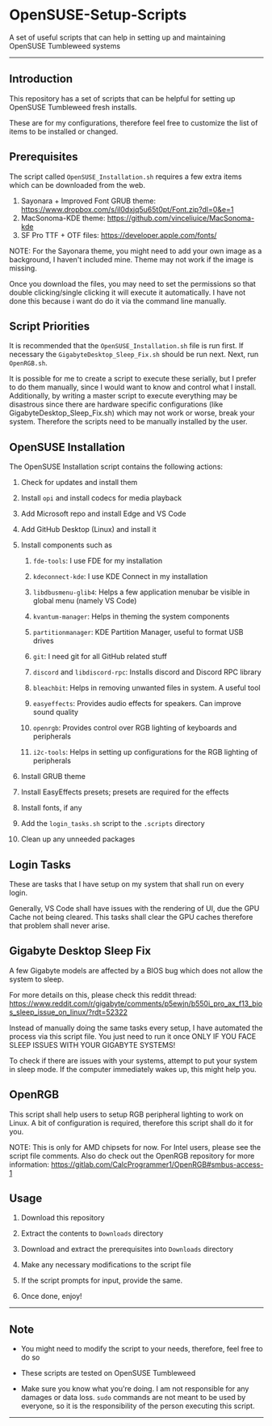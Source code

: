# OpenSUSE-Setup-Scripts
A set of useful scripts that can help in setting up and maintaining OpenSUSE Tumbleweed systems

---
## Introduction

This repository has a set of scripts that can be helpful for setting up OpenSUSE Tumbleweed fresh installs.

These are for my configurations, therefore feel free to customize the list of items to be installed or changed.

## Prerequisites

The script called `OpenSUSE_Installation.sh` requires a few extra items which can be downloaded from the web.

1. Sayonara + Improved Font GRUB theme: https://www.dropbox.com/s/il0dxjq5u65t0pt/Font.zip?dl=0&e=1
2. MacSonoma-KDE theme: https://github.com/vinceliuice/MacSonoma-kde
3. SF Pro TTF + OTF files: https://developer.apple.com/fonts/

NOTE: For the Sayonara theme, you might need to add your own image as a background, I haven't included mine. Theme may not work if the image is missing.

Once you download the files, you may need to set the permissions so that double clicking/single clicking it will execute it automatically. I have not done this because i want do do it via the command line manually.

## Script Priorities

It is recommended that the `OpenSUSE_Installation.sh` file is run first. If necessary the `GigabyteDesktop_Sleep_Fix.sh` should be run next. Next, run `OpenRGB.sh`.

It is possible for me to create a script to execute these serially, but I prefer to do them manually, since I would want to know and control what I install. Additionally, by writing a master script to execute everything may be disastrous since there are hardware specific configurations (like GigabyteDesktop_Sleep_Fix.sh) which may not work or worse, break your system. Therefore the scripts need to be manually installed by the user.

## OpenSUSE Installation

The OpenSUSE Installation script contains the following actions:

1. Check for updates and install them
2. Install `opi` and install codecs for media playback
3. Add Microsoft repo and install Edge and VS Code
4. Add GitHub Desktop (Linux) and install it
5. Install components such as

    1. `fde-tools`: I use FDE for my installation

    2. `kdeconnect-kde`: I use KDE Connect in my installation

    3. `libdbusmenu-glib4`: Helps a few application menubar be visible in global menu (namely VS Code)

    4. `kvantum-manager`: Helps in theming the system components

    5. `partitionmanager`: KDE Partition Manager, useful to format USB drives

    6. `git`: I need git for all GitHub related stuff

    7. `discord` and `libdiscord-rpc`: Installs discord and Discord RPC library

    8. `bleachbit`: Helps in removing unwanted files in system. A useful tool

    9. `easyeffects`: Provides audio effects for speakers. Can improve sound quality
    
    10. `openrgb`: Provides control over RGB lighting of keyboards and peripherals

    11. `i2c-tools`: Helps in setting up configurations for the RGB lighting of peripherals

6. Install GRUB theme
7. Install EasyEffects presets; presets are required for the effects
8. Install fonts, if any
9. Add the `login_tasks.sh` script to the `.scripts` directory
10. Clean up any unneeded packages

## Login Tasks

These are tasks that I have setup on my system that shall run on every login.

Generally, VS Code shall have issues with the rendering of UI, due the GPU Cache not being cleared. This tasks shall clear the GPU caches therefore that problem shall never arise.

## Gigabyte Desktop Sleep Fix

A few Gigabyte models are affected by a BIOS bug which does not allow the system to sleep.

For more details on this, please check this reddit thread: https://www.reddit.com/r/gigabyte/comments/p5ewjn/b550i_pro_ax_f13_bios_sleep_issue_on_linux/?rdt=52322

Instead of manually doing the same tasks every setup, I have automated the process via this script file. You just need to run it once ONLY IF YOU FACE SLEEP ISSUES WITH YOUR GIGABYTE SYSTEMS!

To check if there are issues with your systems, attempt to put your system in sleep mode. If the computer immediately wakes up, this might help you.

## OpenRGB

This script shall help users to setup RGB peripheral lighting to work on Linux. A bit of configuration is required, therefore this script shall do it for you.

NOTE: This is only for AMD chipsets for now. For Intel users, please see the script file comments.
Also do check out the OpenRGB repository for more information: https://gitlab.com/CalcProgrammer1/OpenRGB#smbus-access-1

## Usage

1. Download this repository

2. Extract the contents to `Downloads` directory

3. Download and extract the prerequisites into `Downloads` directory

4. Make any necessary modifications to the script file

5. If the script prompts for input, provide the same.

6. Once done, enjoy!

---

## Note

* You might need to modify the script to your needs, therefore, feel free to do so

* These scripts are tested on OpenSUSE Tumbleweed

* Make sure you know what you're doing. I am not responsible for any damages or data loss. `sudo` commands are not meant to be used by everyone, so it is the responsibility of the person executing this script.

---
